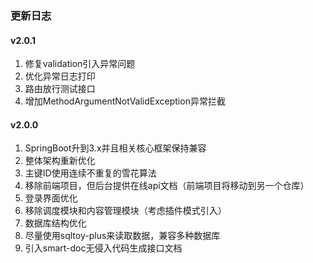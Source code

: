 ### 更新日志


#### v2.0.1
1. 修复validation引入异常问题
2. 优化异常日志打印
3. 路由放行测试接口
4. 增加MethodArgumentNotValidException异常拦截


#### v2.0.0
1. SpringBoot升到3.x并且相关核心框架保持兼容
2. 整体架构重新优化
3. 主键ID使用连续不重复的雪花算法 
4. 移除前端项目，但后台提供在线api文档（前端项目将移动到另一个仓库）
5. 登录界面优化
6. 移除调度模块和内容管理模块（考虑插件模式引入）
7. 数据库结构优化 
8. 尽量使用sqltoy-plus来读取数据，兼容多种数据库
9. 引入smart-doc无侵入代码生成接口文档
